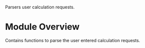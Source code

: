 Parsers user calculation requests.

# Module Overview
Contains functions to parse the user entered calculation requests.

